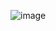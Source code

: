 ![image](https://github.com/IvanFebriansyah/ivanfebriansyah.github.io/assets/87108996/4b87e9db-9eed-4124-80e0-187aebd895e2)
